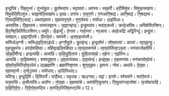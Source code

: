 

  
इन्द्र॒पिब॑। पिब॒तुभ्यं॑। तुभ्यं॑सु॒तः। सु॒तोमदा॑य। मदा॒याव॑। अव॑स्य। स्य॒हरी॑। हरी॒विमु॑च। विमु॑चा॒सखा॑य। विमु॒चेति॒विऽमु॑च। सखा॒येति॒सखा॑य॥ उ॒तप्र। प्रगा॑य। गा॒य॒ग॒णॆ। ग॒णआनि॒षद्य॑। आनि॒षद्य॑। नि॒षद्याथ॑। नि॒सद्येति॑नि॒ऽसद्य॑। अथा॑य॒ज्ञाय॑। य॒ज्ञाय॑गृण॒ते। गृ॒ण॒तेवयः॑। वयो॑धाः। धा॒इति॑धाः॥  
अस्य॑पिब। पि॒ब॒यस्य॑। यस्य॑जज्ञा॒नः। ज॒ज्ञा॒नइ॑न्द्र। इ॒न्द्र॒मदा॑य। मदा॑य॒क्रत्वे॑। क्रत्वे॒अपि॑बः। अपि॑बोविरप्शिन्। वि॒र॒प्शि॒न्निति॑विऽरश्पिन्॥ तमु॑ते। ऊँ॒इत्यूँ॑। ते॒गावः॑। गावो॒नरः॑। नर॒आपः॑। आपो॒अद्रिः॑ अद्रि॒रिन्दुं॑। इन्दुं॒सं। सम॑ह्यन्। अ॒ह्य॒न्पी॒तये॑। पी॒तये॒सं। सम॑स्मै। अ॒स्मा॒इत्य॑स्मै॥  
समि॑ध्देअ॒ग्नौ। समि॑ध्द॒इति॒संऽइ॑ध्दे। अ॒ग्नौ॒सु॒ते। सु॒तइ॑न्द्र। इ॒न्द्र॒सोमं॑। सोम॒मात्वा॑। आत्वा॑। त्वा॒व॒ह॒न्तु॒। व॒ह॒न्तु॒हर॑यः। हर॑यो॒वहि॑ष्ठाः। वहि॑ष्ठा॒इति॒वहि॑ष्ठाः॥ त्वा॒य॒तामन॑से। त्वा॒य॒तेति॑त्वा॒ऽय॒ता। मन॑साजोहवीमि। जो॒ह॒वी॒मीन्द्र॑। इन्द्राया॑हि। आया॑हि। या॒हि॒सु॒वि॒ताय॑। सु॒वि॒ताय॑म॒हे। म॒हेनः॑। न॒इति॑नः॥  
आया॑हि। या॒हि॒शश्व॑त्। शश्व॑दुश॒ता। उ॒श॒ताय॑याथ। य॒या॒थेन्द्र॑। इन्द्र॑म॒हा। म॒हामन॑सा। मन॑सासोम॒पेयं॑। सो॒म॒पेय॒मिति॑सो॒म॒ऽपेयं॑॥ उप॒ब्रह्मा॑णि। ब्रह्मा॑णिशृणवः। शृ॒ण॒व॒इ॒मा। इ॒मानः॑। नोथ॑। अथा॑ते। ते॒य॒ज्ञः। य॒ज्ञस्त॒न्वे॑। त॒न्वे॒३॒॑वयः॑। वयो॑धात्। धा॒दिति॑धात्॥  
यदि॑न्द्र। इ॒न्द्र॒दि॒वि। दि॒विपार्ये॑। पार्ये॒यत्। यदृध॑क्। ऋध॒ग्यत्। यद्वा॑। वा॒स्वे। स्वेसद॑ने। सद॑ने॒यत्र॑। यत्र॒वासि॑। अ॒सीत्य॑सि॥ अतो॑नः। नो॒य॒ज्ञः। य॒ज्ञमव॑से। अव॑सेनि॒युत्वा॑न्। नि॒युत्वा॑न्त्स॒जोषाः॑। स॒जोषाः॑पाहि। पा॒हि॒गि॒र्व॒णः॒। गि॒र्व॒णो॒म॒रुद्भिः॑। म॒रुद्भि॒रिति॑म॒रुत्ऽभिः॑॥ 12॥  
